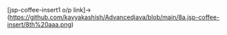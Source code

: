 [jsp-coffee-insert1 o/p link]->(https://github.com/kavyakashish/Advancedjava/blob/main/8a.jsp-coffee-insert/8th%20aaa.png)
